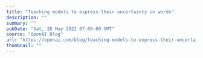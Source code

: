 ```yaml
---
title: "Teaching models to express their uncertainty in words"
description: ""
summary: ""
pubDate: "Sat, 28 May 2022 07:00:00 GMT"
source: "OpenAI Blog"
url: "https://openai.com/blog/teaching-models-to-express-their-uncertainty-in-words"
thumbnail: ""
---
```


